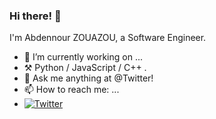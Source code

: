 ### Hi there! 👋

I'm Abdennour ZOUAZOU, a Software Engineer.


- 🔭 I’m currently working on ...
- ⚒️ Python / JavaScript / C++ .
- 💭 Ask me anything at @Twitter!
- 📫 How to reach me: ...
- [![Twitter](https://img.shields.io/twitter/zouazou?style=social)](https://twitter.com/zouazou)

